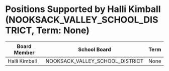 # Positions Supported by Halli Kimball (NOOKSACK_VALLEY_SCHOOL_DISTRICT, Term: None)

| Board Member | School Board | Term |
|--------------|--------------|------|
| Halli Kimball | NOOKSACK_VALLEY_SCHOOL_DISTRICT | None |

